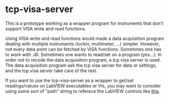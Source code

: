 # tcp-visa-server
This is a prototype working as a wrapper program for instruments that don't support VISA write and read functions. 

Using VISA write and read functions would made a data acquisition program dealing with multiple instruments (lockin, multimeter, ...) simpler. However, not every data point can be fetched by VISA functions. Sometimes one has to work with .dll. Sometimes one wants to read/set on a program (yes...). In order not to recode the data acquisition program, a tcp visa server is used. The data acquisition program ask the tcp visa server for data or settings, and the tcp visa server take care of the rest.

If you want to use the tcp-visa-server as a wrapper to get/set readings/values on LabVIEW executables or VIs, you may want to consider using some sort of "path" string to referece the LabVIEW controls like [this](https://github.com/cover-me/FP-monitor).
